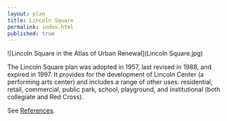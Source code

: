 ```yaml
---
layout: plan
title: Lincoln Square
permalink: index.html
published: true
---
```


![Lincoln Square in the Atlas of Urban Renewal](Lincoln Square.jpg)

The Lincoln Square plan was adopted in 1957, last revised in 1988, and expired in 1997. It provides for the development of Lincoln Center (a performing arts center) and includes a range of other uses: residential, retail, commercial, public park, school, playground, and institutional (both collegiate and Red Cross).

See [References](http://www.urbanreviewer.org/#page=references.html). 